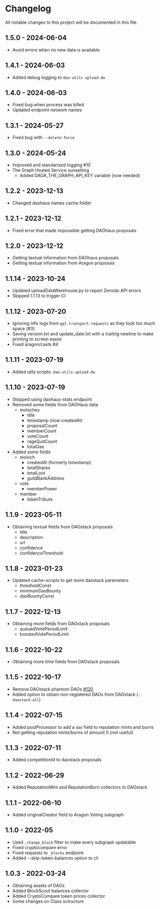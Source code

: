 # Changelog
All notable changes to this project will be documented in this file.

## 1.5.0 - 2024-06-04
- Avoid errors when no new data is available

## 1.4.1 - 2024-06-03
- Added debug logging to `dao-utils-upload-dw`

## 1.4.0 - 2024-06-03
- Fixed bug when process was killed
- Updated endpoint network names

## 1.3.1 - 2024-05-27
- Fixed bug with `--delete-force`

## 1.3.0 - 2024-05-24
- Improved and standarized logging #10
- The Graph Hosted Service sunsetting
  - Added DAOA_THE_GRAPH_API_KEY variable (now needed)

## 1.2.2 - 2023-12-13
- Changed daohaus names cache folder

## 1.2.1 - 2023-12-12
- Fixed error that made impossible getting DAOhaus proposals

## 1.2.0 - 2023-12-12
- Getting textual information from DAOhaus proposals
- Getting textual information from Aragon proposals

## 1.1.14 - 2023-10-24
- Updated uploadDataWarehouse.py to report Zenodo API errors
- Skipped 1.1.13 to trigger CI

## 1.1.12 - 2023-07-20
- Ignoring info logs from `gql.transport.requests` as they took too much space (#3)
- Saving version.txt and update_date.txt with a trailing newline to make printing to screen easier
- Fixed aragon/casts #4

## 1.1.11 - 2023-07-19
- Added utils scripts: `dao-utils-upload-dw`

## 1.1.10 - 2023-07-19
- Stopped using daohaus-stats endpoint
- Removed some fields from DAOHaus data
  - moloches
    - title
    - timestamp (now createdAt)
    - proposalCount
    - memberCount
    - voteCount
    - rageQuitCount
    - totalGas
- Added some fields
  - moloch
    - createdAt (formerly timestamp)
    - totalShares
    - totalLoot
    - guildBankAddress
  - vote
    - memberPower
  - member
    - tokenTribute

## 1.1.9 - 2023-05-11
- Obtaining textual fields from DAOstack proposals
  - title
  - description
  - url
  - confidence
  - confidenceThreshold

## 1.1.8 - 2023-01-23
- Updated cache-scripts to get more daostack parameters
  - thresholdConst
  - minimumDaoBounty
  - daoBountyConst

## 1.1.7 - 2022-12-13
- Obtaining more fields from DAOstack proposals
  - queuedVotePeriodLimit
  - boostedVotePeriodLimit

## 1.1.6 - 2022-10-22
- Obtaining more time fields from DAOstack proposals

## 1.1.5 - 2022-10-17
- Remove DAOstack phantom DAOs [#120](https://github.com/Grasia/dao-analyzer/issues/120)
- Added option to obtain non-registered DAOs from DAOstack (`--daostack-all`)

## 1.1.4 - 2022-07-15
- Added postProcessor to add a `dao` field to reputation mints and burns
- Not getting reputation mints/burns of amount 0 (not useful)

## 1.1.3 - 2022-07-11
- Added competitionId to daostack proposals

## 1.1.2 - 2022-06-29
- Added ReputationMint and ReputationBurn collectors to DAOstack

## 1.1.1 - 2022-06-10
- Added originalCreator field to Aragon Voting subgraph

## 1.1.0 - 2022-05
- Used `_change_block` filter to make every subgraph updatable
- Fixed cryptocompare error
- Fixed requests to `_blocks` endpoint 
- Added --skip-token-balances option to cli

## 1.0.3 - 2022-03-24
- Obtaining assets of DAOs
- Added BlockScout balances collector
- Added CryptoCompare token prices collector
- Some changes on Class sctructure